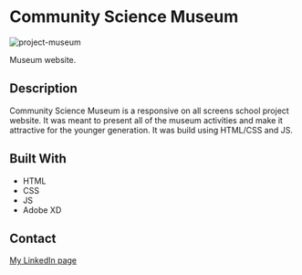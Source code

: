 # Community Science Museum

![project-museum](https://user-images.githubusercontent.com/76793999/173211177-d338a422-c71b-4c4b-a3de-e30fb15acd9b.jpg)

Museum website.

## Description

Community Science Museum is a responsive on all screens school project website. It was meant to present all of the museum activities and make it attractive for the younger generation. It was build using HTML/CSS and JS.

## Built With

-   HTML
-   CSS
-   JS
-   Adobe XD


## Contact

[My LinkedIn page](www.linkedin.com/in/viorel-lazari)
